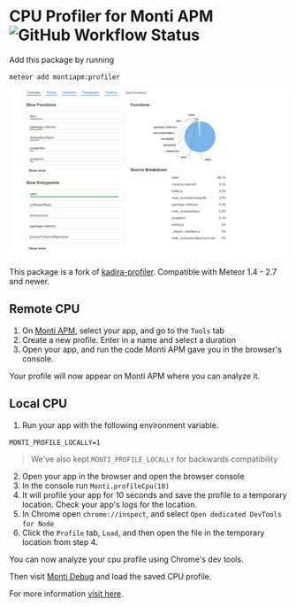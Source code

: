 # CPU Profiler for Monti APM ![GitHub Workflow Status](https://img.shields.io/github/workflow/status/monti-apm/meteor-profiler/Test?style=flat-square)


Add this package by running
```shell
meteor add montiapm:profiler
```

[![Monti CPU Analyzer](./monti-cpu-analyzer.png)](https://kadira.io/platform/kadira-debug/cpu-profiling)

This package is a fork of [kadira-profiler](https://github.com/meteorhacks/kadira-profiler).
Compatible with Meteor 1.4 - 2.7 and newer.

## Remote CPU

1. On [Monti APM](https://app.montiapm.com), select your app, and go to the `Tools` tab
2. Create a new profile. Enter in a name and select a duration
3. Open your app, and run the code Monti APM gave you in the browser's console.

Your profile will now appear on Monti APM where you can analyze it.

## Local CPU

1. Run your app with the following environment variable.

```shell
MONTI_PROFILE_LOCALLY=1
```
>We've also kept `MONTI_PROFILE_LOCALLY` for backwards compatibility

2. Open your app in the browser and open the browser console
3. In the console run `Monti.profileCpu(10)`
4. It will profile your app for 10 seconds and save the profile to a temporary location. Check your app's logs for the location.
5. In Chrome open `chrome://inspect`, and select `Open dedicated DevTools for Node`
6. Click the `Profile` tab, `Load`, and then open the file in the temporary location from step 4.

You can now analyze your cpu profile using Chrome's dev tools.

Then visit [Monti Debug](https://debug.montiapm.com/debug?tab=cpu-profiler) and load the saved CPU profile. 

For more information [visit here](https://docs.montiapm.com/record-cpu-profile).
